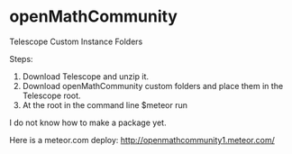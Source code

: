 # openMathCommunity
Telescope Custom Instance Folders

Steps:
  1. Download Telescope and unzip it.
  2. Download openMathCommunity custom folders and place them in the Telescope root.
  3. At the root in the command line $meteor run

I do not know how to make a package yet.

Here is a meteor.com deploy:
    http://openmathcommunity1.meteor.com/

